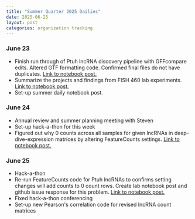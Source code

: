 ```yaml
---
title: "Summer Quarter 2025 Dailies"
date: 2025-06-25
layout: post
categories: organization tracking
---
```


### June 23

-   Finish run through of Ptuh lncRNA discovery pipeline with GFFcompare edits. Altered GTF formatting code. Confirmed final files do not have duplicates. [Link to notebook post.](https://zbengt.github.io/2025-06-23-Ptuh_pipeline_full_explanation/)
-   Summarize the projects and findings from FISH 460 lab experiments. [Link to notebook post.](https://zbengt.github.io/2025-06-23-FISH460_crab_ecophysiology_projects/)
-   Set-up summer daily notebook post.

### June 24

-   Annual review and summer planning meeting with Steven
-   Set-up hack-a-thon for this week
-   Figured out why 0 counts across all samples for given lncRNAs in deep-dive-expression matrices by altering FeatureCounts settings. [Link to notebook post.](https://zbengt.github.io/2025-06-23-Summer_zero_counts_lncRNA/)

### June 25

-   Hack-a-thon
-   Re-run FeatureCounts code for Ptuh lncRNAs to confirms setting changes will add counts to 0 count rows. Create lab notebook post and github issue response for this problem. [Link to notebook post.](#0)
-   Fixed hack-a-thon conferencing
-   Set-up new Pearson's correlation code for revised lncRNA count matrices
